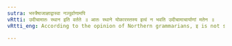 ```yaml
---
sutra: भस्त्रैषाजाज्ञाद्वास्वा नञ्पूर्वाणामपि
vRtti: उदीचामातः स्थान इति वर्तते ॥ आतः स्थाने योकारस्तस्य इत्वं न भवति उदीचामाचार्याणां मतेन ॥
vRtti_eng: According to the opinion of Northern grammarians, इ is not substituted for that अ which is obtained by shortening the आ (before क by (VII. 4. 13)), of भस्त्रा, एषा, अजा, ज्ञा, द्वा (VII. 2. 102), and स्वा; even not then when the negative particle precedes them.

---
```

